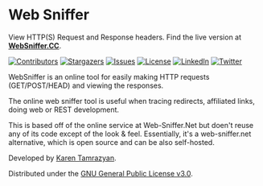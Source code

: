 # Web Sniffer

View HTTP(S) Request and Response headers. Find the live version at **[WebSniffer.CC](https://websniffer.cc/)**.

<!-- PROJECT SHIELDS -->
<!--
*** We are using markdown "reference style" links for readability.
*** Reference links are enclosed in brackets [ ] instead of parentheses ( ).
*** See the bottom of this document for the declaration of the reference variables
*** for build-url, contributors-url, etc. This is an optional, concise syntax you may use.
*** https://www.markdownguide.org/basic-syntax/#reference-style-links
-->

<!-- [![Build Status][build-shield]][build-url]-->
[![Contributors][contributors-shield]][contributors-url]
[![Stargazers][stars-shield]][stars-url]
[![Issues][issues-shield]][issues-url]
[![License][license-shield]][license-url]
[![LinkedIn][linkedin-shield]][linkedin-url]
[![Twitter][twitter-shield]][twitter-url]



WebSniffer is an online tool for easily making HTTP requests (GET/POST/HEAD) and viewing the responses.

The online web sniffer tool is useful when tracing redirects, affiliated links, doing web or REST development.

This is based off of the online service at Web-Sniffer.Net but doen't reuse any of its code except of the look & feel. Essentially, it's a web-sniffer.net alternative, which is open source and can be also self-hosted.

Developed by [Karen Tamrazyan](https://www.tamrazyan.com/).

Distributed under the [GNU General Public License v3.0](https://www.gnu.org/licenses/gpl-3.0.en.html).



<!-- MARKDOWN LINKS & IMAGES -->
<!-- https://www.markdownguide.org/basic-syntax/#reference-style-links -->
[contributors-shield]: https://img.shields.io/github/contributors/freewarelovers/WebSniffer
[contributors-url]: https://github.com/freewarelovers/WebSniffer/graphs/contributors
[stars-shield]: https://img.shields.io/github/stars/freewarelovers/WebSniffer
[stars-url]: https://github.com/freewarelovers/WebSniffer/stargazers
[issues-shield]: https://img.shields.io/github/issues/freewarelovers/WebSniffer
[issues-url]: https://github.com/freewarelovers/WebSniffer/issues
[license-shield]: https://img.shields.io/github/license/freewarelovers/WebSniffer
[license-url]: https://github.com/freewarelovers/WebSniffer/blob/master/LICENSE
[linkedin-shield]: https://img.shields.io/badge/-LinkedIn-black.svg?style=flat-square&logo=linkedin&colorB=555
[linkedin-url]: https://www.linkedin.com/company/freeware-lovers-gmbh/
[twitter-shield]: https://img.shields.io/twitter/follow/FreewareLovers?label=Follow&style=social
[twitter-url]: https://twitter.com/intent/follow?screen_name=FreewareLovers
